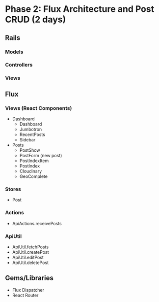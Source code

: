 # Phase 2: Flux Architecture and Post CRUD (2 days)

## Rails
### Models

### Controllers

### Views

## Flux
### Views (React Components)
* Dashboard
  - Dashboard
  - Jumbotron
  - RecentPosts
  - Sidebar
* Posts
  - PostShow
  - PostForm (new post)
  - PostIndexItem
  - PostIndex
  - Cloudinary
  - GeoComplete

### Stores
* Post

### Actions
* ApiActions.receivePosts

### ApiUtil
* ApiUtil.fetchPosts
* ApiUtil.createPost
* ApiUtil.editPost
* ApiUtil.deletePost

## Gems/Libraries
* Flux Dispatcher
* React Router
